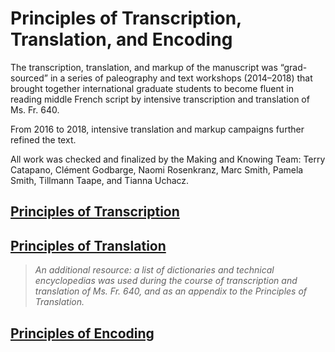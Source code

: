 # Principles of Transcription, Translation, and Encoding

The transcription, translation, and markup of the manuscript was
“grad-sourced” in a series of paleography and text workshops
(2014–2018) that brought together international graduate students to
become fluent in reading middle French script by intensive transcription
and translation of Ms. Fr. 640.

From 2016 to 2018, intensive translation and markup campaigns further
refined the text.

All work was checked and finalized by the Making and Knowing Team: Terry
Catapano, Clément Godbarge, Naomi Rosenkranz, Marc Smith, Pamela Smith,
Tillmann Taape, and Tianna Uchacz.

## [Principles of Transcription](/#/content/research+resources/principles-transcription.html)

## [Principles of Translation](/#/content/research+resources/principles-translation.html)

> *An additional resource: a list of dictionaries and technical
encyclopedias was used during the course of transcription and
translation of Ms. Fr. 640, and as an appendix to the Principles of
Translation.*

## [Principles of Encoding](/#/content/research+resources/principles-encoding.html)
